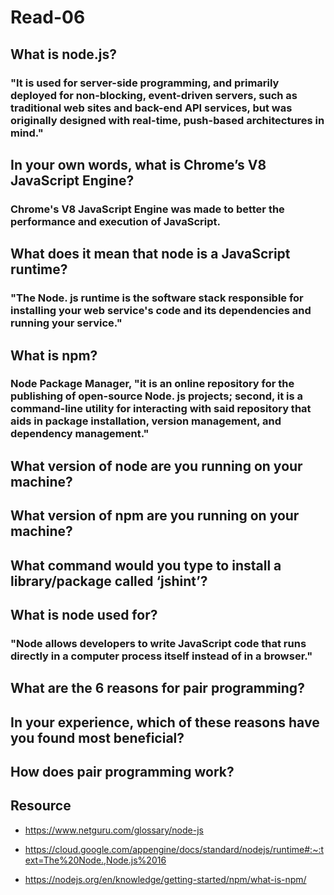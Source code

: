 # Read-06


## What is node.js?

### "It is used for server-side programming, and primarily deployed for non-blocking, event-driven servers, such as traditional web sites and back-end API services, but was originally designed with real-time, push-based architectures in mind."

## In your own words, what is Chrome’s V8 JavaScript Engine?

### Chrome's V8 JavaScript Engine was made to better the performance and execution of JavaScript.


## What does it mean that node is a JavaScript runtime?

### "The Node. js runtime is the software stack responsible for installing your web service's code and its dependencies and running your service."

## What is npm?

### Node Package Manager, "it is an online repository for the publishing of open-source Node. js projects; second, it is a command-line utility for interacting with said repository that aids in package installation, version management, and dependency management."

## What version of node are you running on your machine?



## What version of npm are you running on your machine?



## What command would you type to install a library/package called ‘jshint’?



## What is node used for?

### "Node allows developers to write JavaScript code that runs directly in a computer process itself instead of in a browser."

## What are the 6 reasons for pair programming?



## In your experience, which of these reasons have you found most beneficial?



## How does pair programming work?


## Resource

- https://www.netguru.com/glossary/node-js

- https://cloud.google.com/appengine/docs/standard/nodejs/runtime#:~:text=The%20Node.,Node.js%2016

- https://nodejs.org/en/knowledge/getting-started/npm/what-is-npm/